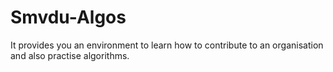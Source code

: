 # Smvdu-Algos
It provides you an environment to learn how to contribute to an organisation and also practise algorithms.
